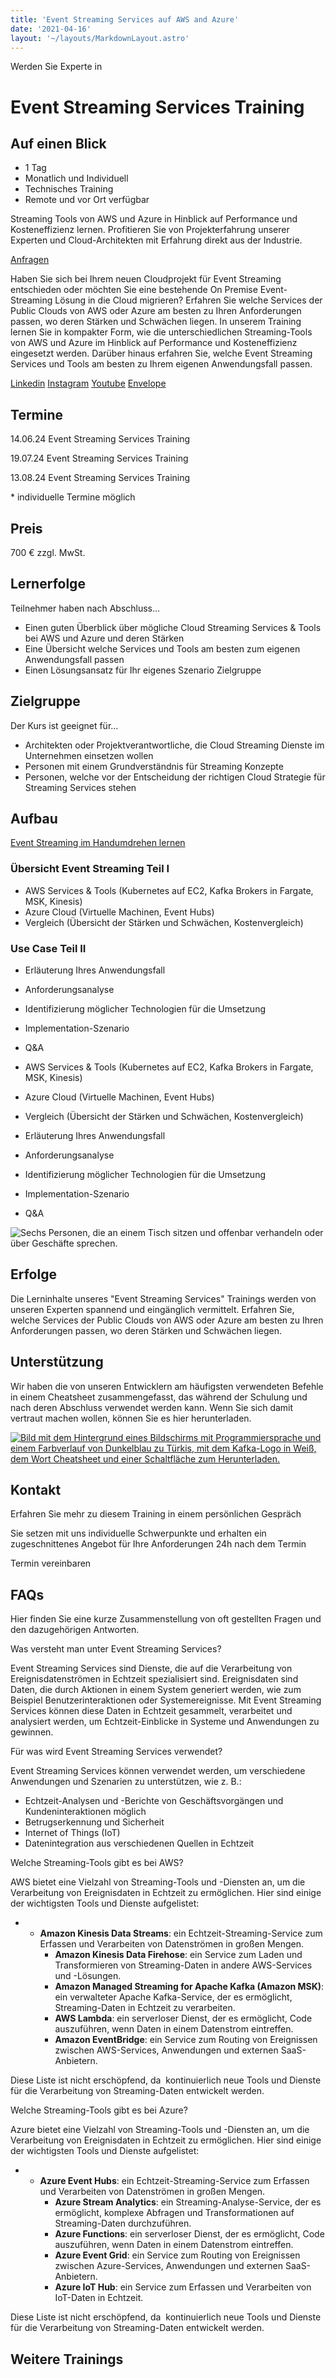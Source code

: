 ```yaml
---
title: 'Event Streaming Services auf AWS and Azure'
date: '2021-04-16'
layout: '~/layouts/MarkdownLayout.astro'
---
```


Werden Sie Experte in

# Event Streaming Services Training

## Auf einen Blick

- 1 Tag
- Monatlich und Individuell
- Technisches Training
- Remote und vor Ort verfügbar

Streaming Tools von AWS und Azure in Hinblick auf Performance und Kosteneffizienz lernen. Profitieren Sie von Projekterfahrung unserer Experten und Cloud-Architekten mit Erfahrung direkt aus der Industrie.

[Anfragen](#sec1)

Haben Sie sich bei Ihrem neuen Cloudprojekt für Event Streaming entschieden oder möchten Sie eine bestehende On Premise Event-Streaming Lösung in die Cloud migrieren? Erfahren Sie welche Services der Public Clouds von AWS oder Azure am besten zu Ihren Anforderungen passen, wo deren Stärken und Schwächen liegen. In unserem Training lernen Sie in kompakter Form, wie die unterschiedlichen Streaming-Tools von AWS und Azure im Hinblick auf Performance und Kosteneffizienz eingesetzt werden. Darüber hinaus erfahren Sie, welche Event Streaming Services und Tools am besten zu Ihrem eigenen Anwendungsfall passen.

[](#linksection)[Linkedin](https://www.linkedin.com/company/11759873) [Instagram](https://www.instagram.com/thinkport/) [Youtube](https://www.youtube.com/channel/UCnke3WYRT6bxuMK2t4jw2qQ) [Envelope](mailto:tdrechsel@thinkport.digital)

## Termine

14.06.24 Event Streaming Services Training

19.07.24 Event Streaming Services Training

13.08.24 Event Streaming Services Training

\* individuelle Termine möglich

## Preis

700 € zzgl. MwSt.

## Lernerfolge

Teilnehmer haben nach Abschluss...

- Einen guten Überblick über mögliche Cloud Streaming Services & Tools bei AWS und Azure und deren Stärken
- Eine Übersicht welche Services und Tools am besten zum eigenen Anwendungsfall passen
- Einen Lösungsansatz für Ihr eigenes Szenario Zielgruppe

## Zielgruppe

Der Kurs ist geeignet für...

- Architekten oder Projektverantwortliche, die Cloud Streaming Dienste im Unternehmen einsetzen wollen
- Personen mit einem Grundverständnis für Streaming Konzepte
- Personen, welche vor der Entscheidung der richtigen Cloud Strategie für Streaming Services stehen

## Aufbau

[Event Streaming im Handumdrehen lernen](https://www.hashicorp.com/)

### Übersicht Event Streaming Teil I

- AWS Services & Tools (Kubernetes auf EC2, Kafka Brokers in Fargate, MSK, Kinesis)
- Azure Cloud (Virtuelle Machinen, Event Hubs)
- Vergleich (Übersicht der Stärken und Schwächen, Kostenvergleich)

### Use Case Teil II

- Erläuterung Ihres Anwendungsfall
- Anforderungsanalyse
- Identifizierung möglicher Technologien für die Umsetzung
- Implementation-Szenario
- Q&A

- AWS Services & Tools (Kubernetes auf EC2, Kafka Brokers in Fargate, MSK, Kinesis)
- Azure Cloud (Virtuelle Machinen, Event Hubs)
- Vergleich (Übersicht der Stärken und Schwächen, Kostenvergleich)

- Erläuterung Ihres Anwendungsfall
- Anforderungsanalyse
- Identifizierung möglicher Technologien für die Umsetzung
- Implementation-Szenario
- Q&A

![Sechs Personen, die an einem Tisch sitzen und offenbar verhandeln oder über Geschäfte sprechen.](images/DSC01530-1024x683.jpg)

## Erfolge

Die Lerninhalte unseres "Event Streaming Services" Trainings werden von unseren Experten spannend und eingänglich vermittelt. Erfahren Sie, welche Services der Public Clouds von AWS oder Azure am besten zu Ihren Anforderungen passen, wo deren Stärken und Schwächen liegen.

## Unterstützung

Wir haben die von unseren Entwicklern am häufigsten verwendeten Befehle in einem Cheatsheet zusammengefasst, das während der Schulung und nach deren Abschluss verwendet werden kann. Wenn Sie sich damit vertraut machen wollen, können Sie es hier herunterladen.

[![Bild mit dem Hintergrund eines Bildschirms mit Programmiersprache und einem Farbverlauf von Dunkelblau zu Türkis, mit dem Kafka-Logo in Weiß, dem Wort Cheatsheet und einer Schaltfläche zum Herunterladen.](images/kafka-1024x683.webp)](https://thinkport.digital/wp-content/uploads/2023/11/Kafka_Cheatsheet.pdf)

## Kontakt

Erfahren Sie mehr zu diesem Training in einem persönlichen Gespräch

Sie setzen mit uns individuelle Schwerpunkte und erhalten ein zugeschnittenes Angebot für Ihre Anforderungen 24h nach dem Termin

Termin vereinbaren

## FAQs

Hier finden Sie eine kurze Zusammenstellung von oft gestellten Fragen und den dazugehörigen Antworten.

Was versteht man unter Event Streaming Services?

Event Streaming Services sind Dienste, die auf die Verarbeitung von Ereignisdatenströmen in Echtzeit spezialisiert sind. Ereignisdaten sind Daten, die durch Aktionen in einem System generiert werden, wie zum Beispiel Benutzerinteraktionen oder Systemereignisse. Mit Event Streaming Services können diese Daten in Echtzeit gesammelt, verarbeitet und analysiert werden, um Echtzeit-Einblicke in Systeme und Anwendungen zu gewinnen.

Für was wird Event Streaming Services verwendet?

Event Streaming Services können verwendet werden, um verschiedene Anwendungen und Szenarien zu unterstützen, wie z. B.:

- Echtzeit-Analysen und -Berichte von Geschäftsvorgängen und Kundeninteraktionen möglich
- Betrugserkennung und Sicherheit
- Internet of Things (IoT)
- Datenintegration aus verschiedenen Quellen in Echtzeit

Welche Streaming-Tools gibt es bei AWS?

AWS bietet eine Vielzahl von Streaming-Tools und -Diensten an, um die Verarbeitung von Ereignisdaten in Echtzeit zu ermöglichen. Hier sind einige der wichtigsten Tools und Dienste aufgelistet:

- - **Amazon Kinesis Data Streams**: ein Echtzeit-Streaming-Service zum Erfassen und Verarbeiten von Datenströmen in großen Mengen.
    - **Amazon Kinesis Data Firehose**: ein Service zum Laden und Transformieren von Streaming-Daten in andere AWS-Services und -Lösungen.
    - **Amazon Managed Streaming for Apache Kafka (Amazon MSK)**: ein verwalteter Apache Kafka-Service, der es ermöglicht, Streaming-Daten in Echtzeit zu verarbeiten.
    - **AWS Lambda**: ein serverloser Dienst, der es ermöglicht, Code auszuführen, wenn Daten in einem Datenstrom eintreffen.
    - **Amazon EventBridge**: ein Service zum Routing von Ereignissen zwischen AWS-Services, Anwendungen und externen SaaS-Anbietern.

Diese Liste ist nicht erschöpfend, da  kontinuierlich neue Tools und Dienste für die Verarbeitung von Streaming-Daten entwickelt werden.

Welche Streaming-Tools gibt es bei Azure?

Azure bietet eine Vielzahl von Streaming-Tools und -Diensten an, um die Verarbeitung von Ereignisdaten in Echtzeit zu ermöglichen. Hier sind einige der wichtigsten Tools und Dienste aufgelistet:

- - **Azure Event Hubs**: ein Echtzeit-Streaming-Service zum Erfassen und Verarbeiten von Datenströmen in großen Mengen.
    - **Azure Stream Analytics**: ein Streaming-Analyse-Service, der es ermöglicht, komplexe Abfragen und Transformationen auf Streaming-Daten durchzuführen.
    - **Azure Functions**: ein serverloser Dienst, der es ermöglicht, Code auszuführen, wenn Daten in einem Datenstrom eintreffen.
    - **Azure Event Grid**: ein Service zum Routing von Ereignissen zwischen Azure-Services, Anwendungen und externen SaaS-Anbietern.
    - **Azure IoT Hub**: ein Service zum Erfassen und Verarbeiten von IoT-Daten in Echtzeit.

Diese Liste ist nicht erschöpfend, da  kontinuierlich neue Tools und Dienste für die Verarbeitung von Streaming-Daten entwickelt werden.

## Weitere Trainings
